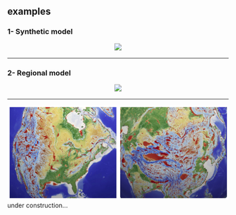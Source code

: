## examples

### 1- Synthetic model

<div align="center">
<img src="https://github.com/Geodels/eSCAPE-demo/blob/master/images/escape_mountain.gif"/>
</div>

***

### 2- Regional model

<div align="center">
<img src="https://github.com/Geodels/eSCAPE-demo/blob/master/images/ero_dep.gif"/>
</div>

***

<div align="center">
    <img width=1000 src="https://github.com/Geodels/eSCAPE/blob/master/images/escapezoom.jpg" alt="eSCAPE" title="eSCAPE Earth"</img>
</div>
under construction...
